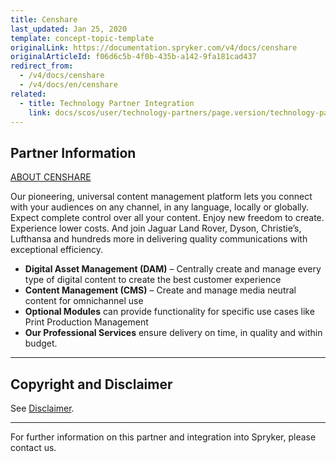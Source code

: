 ```yaml
---
title: Censhare
last_updated: Jan 25, 2020
template: concept-topic-template
originalLink: https://documentation.spryker.com/v4/docs/censhare
originalArticleId: f06d6c5b-4f0b-435b-a142-9fa181cad437
redirect_from:
  - /v4/docs/censhare
  - /v4/docs/en/censhare
related:
  - title: Technology Partner Integration
    link: docs/scos/user/technology-partners/page.version/technology-partner-integration.html
---
```


## Partner Information
[ABOUT CENSHARE](https://www.censhare.com/)

Our pioneering, universal content management platform lets you connect with your audiences on any channel, in any language, locally or globally. Expect complete control over all your content. Enjoy new freedom to create. Experience lower costs. And join Jaguar Land Rover, Dyson, Christie’s, Lufthansa and hundreds more in delivering quality communications with exceptional efficiency.

* **Digital Asset Management (DAM)** – Centrally create and manage every type of digital content to create the best customer experience
* **Content Management (CMS)** – Create and manage media neutral content for omnichannel use
* **Optional Modules** can provide functionality for specific use cases like Print Production Management
* **Our Professional Services** ensure delivery on time, in quality and within budget.

---

## Copyright and Disclaimer

See [Disclaimer](https://github.com/spryker/spryker-documentation).

---
For further information on this partner and integration into Spryker, please contact us.

<div class="hubspot-form js-hubspot-form" data-portal-id="2770802" data-form-id="163e11fb-e833-4638-86ae-a2ca4b929a41" id="hubspot-1"></div>

